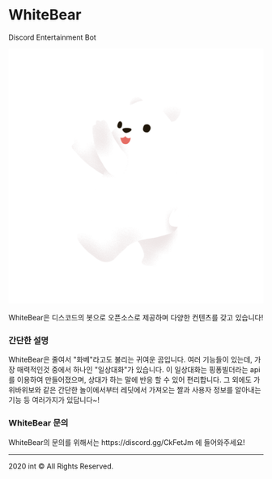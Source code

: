# WhiteBear

Discord Entertainment Bot

<img src="./whitebear.png">

WhiteBear은 디스코드의 봇으로 오픈소스로 제공하며 다양한 컨텐츠를 갖고 있습니다!

<h3> 간단한 설명 </h3>
WhiteBear은 줄여서 "화베"라고도 불리는 귀여운 곰입니다.
여러 기능들이 있는데, 가장 매력적인것 중에서 하나인 "일상대화"가 있습니다.
이 일상대화는 핑퐁빌더라는 api를 이용하여 만들어졌으며, 상대가 하는 말에 반응 할 수 있어 편리합니다.
그 외에도 가위바위보와 같은 간단한 놀이에서부터 레딧에서 가져오는 짤과 사용자 정보를 알아내는 기능 등 여러가지가 있답니다~!
  
<h3> WhiteBear 문의 </h3>
WhiteBear의 문의를 위해서는 https://discord.gg/CkFetJm 에 들어와주세요!

------------
2020 int © All Rights Reserved.
